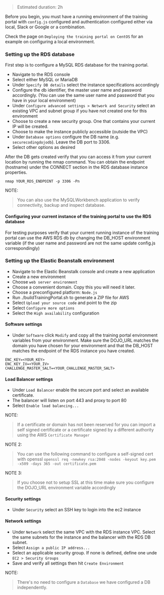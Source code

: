 >Estimated duration: 2h

Before you begin, you must have a running environment of the training portal with `config.js` configured and authentication configured either via local, Slack or Google or a combination.

Check the page on `Deploying the training portal on CentOS` for an example on configuring a local environment.

### Setting up the RDS database

First step is to configure a MySQL RDS database for the training portal.

- Navigate to the RDS console
- Select either MySQL or MariaDB
- Under `Specify DB details` select the instance specifications accordingly
- Configure the db identifier, the master user name and password accordingly. (You can use the same user name and password that you have in your local environment)
- Under `Configure advanced settings > Network and Security` select an existing VPC and subnet group if you have not created one for this environment
- Choose to create a new security group. One that contains your current IP will be created.
- Choose to make the instance publicly accessible (outside the VPC)
- Under `Database options` configure the DB name (e.g. `securecodingdojodb`). Leave the DB port to 3306.
- Select other options as desired

After the DB gets created verify that you can access it from your current location by running the nmap command. You can obtain the endpoint (hostname) under the CONNECT section in the RDS database instance properties. 
~~~~
nmap YOUR_RDS_ENDPOINT -p 3306 -Pn
~~~~

NOTE:
>You can also use the MySQLWorkbench application to verify connectivity, backup and inspect database.

#### Configuring your current instance of the training portal to use the RDS database

For testing purposes verify that your current running instance of the training portal can use the AWS RDS db by changing the DB_HOST environment variable (if the user name and password are not the same update config.js correspondingly)


### Setting up the Elastic Beanstalk environment

- Navigate to the Elastic Beanstalk console and create a new application
- Create a new environment
- Choose `web server environment`
- Choose a convenient domain. Copy this you will need it later.
- Choose a preconfigured platform: `Node.js`
- Run ./buildTrainingPortal.sh to generate a ZIP file for AWS
- Select `Upload your source code` and point to the zip
- Select `Configure more options`
- Select the `High availability` configuration
#### Software settings
- Under `Software` click `Modify` and copy all the training portal environment variables from your environment.
Make sure the DOJO_URL matches the domain you have chosen for your environment and that the DB_HOST matches the endpoint of the RDS instance you have created.
~~~~
ENC_KEY=<YOUR_KEY>
ENC_KEY_IV=<YOUR_IV>
CHALLENGE_MASTER_SALT=<YOUR_CHALLENGE_MASTER_SALT>
~~~~
#### Load Balancer settings
- Under `Load Balancer` enable the secure port and select an available certificate. 
- The balancer will listen on port 443 and proxy to port 80
- Select `Enable load balancing...`

NOTE:
>If a certificate or domain has not been reserved for you can import a self signed certificate or a certificate signed by a different authority using the AWS `Certificate Manager`

NOTE 2:
> You can use the following command to configure a self-signed cert with openssl
`openssl req -newkey rsa:2048 -nodes -keyout key.pem -x509 -days 365 -out certificate.pem`

NOTE 3:
>If you choose not to setup SSL at this time make sure you configure the DOJO_URL environment variable accordingly
#### Security settings
- Under `Security` select an SSH key to login into the ec2 instance
#### Network settings
- Under `Network` select the same VPC with the RDS instance VPC. Select the same subnets for the instance and the balancer with the RDS DB subnet. 
- Select `Assign a public IP address...`
- Select an applicable security group. If none is defined, define one unde `EC2 > Security Groups`
- Save and verify all settings then hit `Create Environment`

NOTE:
>There's no need to configure a `Database` we have configured a DB independently.










